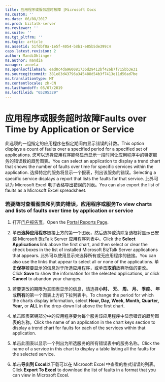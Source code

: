 ```yaml
---
title: 应用程序或服务超时故障 |Microsoft Docs
ms.custom: ''
ms.date: 06/08/2017
ms.prod: biztalk-server
ms.reviewer: ''
ms.suite: ''
ms.tgt_pltfrm: ''
ms.topic: article
ms.assetid: 51fdbf8a-1e5f-4054-b8b1-e85b5de399c4
caps.latest.revision: 2
author: MandiOhlinger
ms.author: mandia
manager: anneta
ms.openlocfilehash: ead0c4da960081736d29412bf426b7f715bb3e31
ms.sourcegitcommit: 381e83d43796a345488d54b3f7413e11d56ad7be
ms.translationtype: MT
ms.contentlocale: zh-CN
ms.lasthandoff: 05/07/2019
ms.locfileid: "65295329"
---
```

# <a name="faults-over-time-by-application-or-service"></a><span data-ttu-id="5b9a1-102">应用程序或服务超时故障</span><span class="sxs-lookup"><span data-stu-id="5b9a1-102">Faults over Time by Application or Service</span></span>
<span data-ttu-id="5b9a1-103">此选项的一组指定的应用程序在指定期间内显示错误的计数。</span><span class="sxs-lookup"><span data-stu-id="5b9a1-103">This option displays a count of faults over a specified period for a specified set of applications.</span></span> <span data-ttu-id="5b9a1-104">您可以选择应用程序能够显示显示一段时间让应用程序中的特定服务的错误数的趋势图表。</span><span class="sxs-lookup"><span data-stu-id="5b9a1-104">You can select an application to display a trend chart that shows the number of faults over time for specific services within the application.</span></span> <span data-ttu-id="5b9a1-105">选择特定的服务将显示一个报表，列出该服务的错误。</span><span class="sxs-lookup"><span data-stu-id="5b9a1-105">Selecting a specific service displays a report that lists the faults for that service.</span></span> <span data-ttu-id="5b9a1-106">此外可以为 Microsoft Excel 电子表格导出错误的列表。</span><span class="sxs-lookup"><span data-stu-id="5b9a1-106">You can also export the list of faults as a Microsoft Excel spreadsheet.</span></span>  
  
### <a name="to-view-charts-and-lists-of-faults-over-time-by-application-or-service"></a><span data-ttu-id="5b9a1-107">若要随时查看图表和列表的错误，应用程序或服务</span><span class="sxs-lookup"><span data-stu-id="5b9a1-107">To view charts and lists of faults over time by application or service</span></span>  
  
1.  <span data-ttu-id="5b9a1-108">打开[门户报告页](../esb-toolkit/portal-reports-page.md)。</span><span class="sxs-lookup"><span data-stu-id="5b9a1-108">Open the [Portal Reports Page](../esb-toolkit/portal-reports-page.md).</span></span>  
  
2.  <span data-ttu-id="5b9a1-109">单击**选择应用程序**链接上方的第一个图表，然后选择或清除复选框将显示已安装 Microsoft BizTalk Server 应用程序列表中。</span><span class="sxs-lookup"><span data-stu-id="5b9a1-109">Click the **Select Applications** link above the first chart, and then select or clear the check boxes in the list of installed Microsoft BizTalk Server applications that appears.</span></span> <span data-ttu-id="5b9a1-110">此外可以使用显示来选择所有或无应用程序的链接。</span><span class="sxs-lookup"><span data-stu-id="5b9a1-110">You can also use the links that appear to select all or none of the applications.</span></span> <span data-ttu-id="5b9a1-111">单击**保存**若要显示的信息对于所选应用程序，或单击**取消**放弃所做的更改。</span><span class="sxs-lookup"><span data-stu-id="5b9a1-111">Click **Save** to show the information for the selected applications, or click **Cancel** to abandon your changes.</span></span>  
  
3.  <span data-ttu-id="5b9a1-112">若要更改的期限为其图表显示的信息，请选择**小时、 天、 周、 月、 季度、 年**或**所有**的第一个图表上方的下拉列表中。</span><span class="sxs-lookup"><span data-stu-id="5b9a1-112">To change the period for which the charts display information, select **Hour, Day, Week, Month, Quarter, Year,** or **ALL** in the drop-down list above the first chart.</span></span>  
  
4.  <span data-ttu-id="5b9a1-113">单击图表密钥部分中的应用程序要为每个服务该应用程序中显示错误的趋势图表的名称。</span><span class="sxs-lookup"><span data-stu-id="5b9a1-113">Click the name of an application in the chart keys section to display a trend chart for faults for each of the services within that application.</span></span>  
  
5.  <span data-ttu-id="5b9a1-114">单击此图表以显示一个列出为所选服务的所有错误表中的服务名称。</span><span class="sxs-lookup"><span data-stu-id="5b9a1-114">Click the name of a service in this chart to display a table listing all the faults for the selected service.</span></span>  
  
6.  <span data-ttu-id="5b9a1-115">单击**导出到 Excel**以下载可以在 Microsoft Excel 中查看的格式错误的列表。</span><span class="sxs-lookup"><span data-stu-id="5b9a1-115">Click **Export To Excel** to download the list of faults in a format that you can view in Microsoft Excel.</span></span>